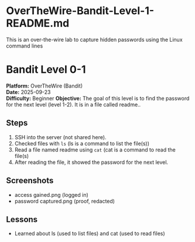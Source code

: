 # OverTheWire-Bandit-Level-1-README.md
This is an over-the-wire lab to capture hidden passwords using the Linux command lines

# Bandit Level 0-1
**Platform:** OverTheWire (Bandit)  
**Date:** 2025-09-23  
**Difficulty:** Beginner 
**Objective:** The goal of this level is to find the password for the next level (level 1-2). It is in a file called readme..

## Steps
1. SSH into the server (not shared here).  
2. Checked files with `ls` (ls is a command to list the file(s))
3. Read a file named readme using `cat` (cat is a command to read the file(s) 
4. After reading the file, it showed the password for the next level.

## Screenshots
- access gained.png (logged in)   
- password captured.png (proof, redacted)

## Lessons
- Learned about ls (used to list files) and cat (used to read files) 


